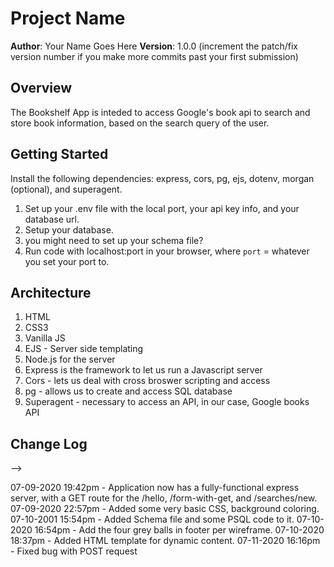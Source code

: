 # Project Name

**Author**: Your Name Goes Here
**Version**: 1.0.0 (increment the patch/fix version number if you make more commits past your first submission)

## Overview
<!-- Provide a high level overview of what this application is and why you are building it, beyond the fact that it's an assignment for this class. (i.e. What's your problem domain?) -->

The Bookshelf App is inteded to access Google's book api to search and store book information, based on the search query of the user. 

## Getting Started
<!-- What are the steps that a user must take in order to build this app on their own machine and get it running? -->
Install the following dependencies: express, cors, pg, ejs, dotenv, morgan (optional), and superagent. 

1. Set up your .env file with the local port, your api key info, and your database url.
1. Setup your database.
1. you might need to set up your schema file?
1. Run code with localhost:port in your browser, where `port` = whatever you set your port to.

## Architecture
<!-- Provide a detailed description of the application design. What technologies (languages, libraries, etc) you're using, and any other relevant design information. -->

1. HTML
1. CSS3
1. Vanilla JS
1. EJS - Server side templating
1. Node.js for the server
1. Express is the framework to let us run a Javascript server
1. Cors - lets us deal with cross broswer scripting and access
1. pg - allows us to create and access SQL database
1. Superagent - necessary to access an API, in our case, Google books API

## Change Log
<!-- Use this area to document the iterative changes made to your application as each feature is successfully implemented. Use time stamps. Here's an examples:

01-01-2001 4:59pm - Application now has a fully-functional express server, with a GET route for the location resource.

## Credits and Collaborations
<!-- Give credit (and a link) to other people or resources that helped you build this application. -->
-->

07-09-2020 19:42pm - Application now has a fully-functional express server, with a GET route for the /hello, /form-with-get, and /searches/new.
07-09-2020 22:57pm - Added some very basic CSS, background coloring.
07-10-2001 15:54pm - Added Schema file and some PSQL code to it.
07-10-2020 16:54pm - Add the four grey balls in footer per wireframe.
07-10-2020 18:37pm - Added HTML template for dynamic content.
07-11-2020 16:16pm - Fixed bug with POST request
